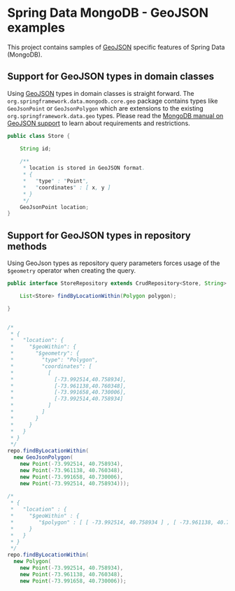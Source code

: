# Spring Data MongoDB - GeoJSON examples

This project contains samples of [GeoJSON](http://geojeson.org) specific features of Spring Data (MongoDB).

## Support for GeoJSON types in domain classes

Using [GeoJSON](http://geojeson.org) types in domain classes is straight forward. The `org.springframework.data.mongodb.core.geo` package contains types like `GeoJsonPoint` or `GeoJsonPolygon` which are extensions to the existing `org.springframework.data.geo` types. 
Please read the [MongoDB manual on GeoJSON support](http://docs.mongodb.org/manual/core/2dsphere/#geospatial-indexes-store-geojson) to learn about requirements and restrictions.

```java
public class Store {

	String id;
	
	/**
	 * location is stored in GeoJSON format.
	 * {
	 *   "type" : "Point",
	 *   "coordinates" : [ x, y ]
	 * }
	 */
	GeoJsonPoint location;
}
```


## Support for GeoJSON types in repository methods

Using GeoJson types as repository query parameters forces usage of the `$geometry` operator when creating the query.

```java
public interface StoreRepository extends CrudRepository<Store, String> {

	List<Store> findByLocationWithin(Polygon polygon);

}
```

```java

/* 
 * { 
 *   "location": {
 *     "$geoWithin": {
 *       "$geometry": {
 *         "type": "Polygon",
 *         "coordinates": [
 *           [
 *             [-73.992514,40.758934],
 *             [-73.961138,40.760348],
 *             [-73.991658,40.730006],
 *             [-73.992514,40.758934]
 *           ]
 *         ]
 *       }
 *     }
 *   }
 * }
 */
repo.findByLocationWithin(
  new GeoJsonPolygon(
    new Point(-73.992514, 40.758934), 
    new Point(-73.961138, 40.760348), 
    new Point(-73.991658, 40.730006), 
    new Point(-73.992514, 40.758934)));
    
/*
 * { 
 *   "location" : { 
 *     "$geoWithin" : {
 *        "$polygon" : [ [ -73.992514, 40.758934 ] , [ -73.961138, 40.760348 ] , [ -73.991658, 40.730006 ] ]
 *     }
 *   }
 * }
 */
repo.findByLocationWithin(
  new Polygon(
    new Point(-73.992514, 40.758934), 
    new Point(-73.961138, 40.760348), 
    new Point(-73.991658, 40.730006)); 
```
